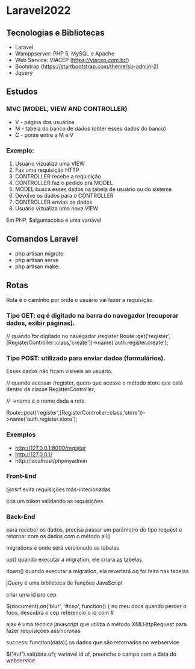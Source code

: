 # Laravel2022

## Tecnologias e Bibliotecas
* Laravel
* Wamppserver: PHP 5, MySQL e Apache
* Web Service: VIACEP (https://viacep.com.br/)
* Bootstrap (https://startbootstrap.com/theme/sb-admin-2)
* Jquery

## Estudos
### MVC (MODEL, VIEW AND CONTROLLER)
* V - página dos usuários
* M - tabela do banco de dados (obter esses dados do banco)
* C - ponte entre a M  e V

### Exemplo:
1. Usuário vizualiza uma VIEW
2. Faz uma requisição HTTP
3. CONTROLLER recebe a requisição
4. CONTROLLER faz o pedido pra MODEL
5. MODEL busca esses dados na tabela de usuário ou do sistema
6. Devolve os dados para o CONTROLLER
7. CONTROLLER envias os dados
8. Usuário vizualiza uma nova VIEW

Em PHP, $algumacoisa é uma variável

## Comandos Laravel
* php artisan migrate
* php artisan serve
* php artisan make:

## Rotas
Rota é o caminho por onde o usuário vai fazer a requisição.

### Tipo GET: oq é digitado na barra do navegador (recuperar dados, exibir páginas).
// quando for digitado no navegador /register
Route::get('register',[RegisterController::class,'create'])->name('auth.register.create');

### Tipo POST: utilizado para enviar dados (formulários).
Esses dados não ficam visíveis ao usuário.

// quando acessar /register, quero que acesse o método store que está dentro da classe RegisterController;

// ->name é o nome dada a rota

Route::post('register',[RegisterController::class,'store'])->name('auth.register.store');

### Exemplos
* http://127.0.0.1:8000/register
* http://127.0.0.1/
* http://localhost/phpmyadmin



### Front-End
@csrf evita requisições más-intecionadas

cria um token validando as requisições

### Back-End
para receber os dados, precisa passar um parâmetro do tipo request e retornar com os dados com o método all()

migrations é onde será versionado as tabelas

up() quando executar a migration, ele criara as tabelas

down() quando executar a migration, ela reverterá oq foi feito nas tabelas

jQuery é uma biblioteca de funções JavaScript

criar uma id pro cep

$(document).on('blur', '#cep', function() {
no meu docs quando perder o foco, descubra o cep
referencio o id com #

ajax é uma técnica javascript que utiliza o método XMLHttpRequest para fazer requisições assíncronas

success: function(data){
os dados que são retornados no webservice

$('#uf').val(data.uf);
varíavel id uf, preenche o campo com a data do webservice
